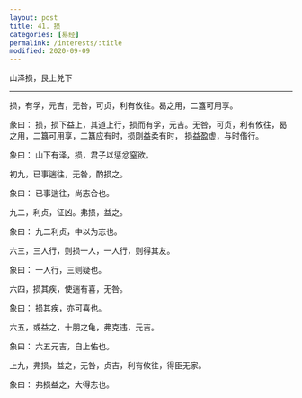 ```yaml
---
layout: post
title: 41. 损
categories: [易经]
permalink: /interests/:title
modified: 2020-09-09
---
```


山泽损，艮上兑下

---

损，有孚，元吉，无咎，可贞，利有攸往。曷之用，二簋可用享。

彖曰： 损，损下益上，其道上行，损而有孚，元吉。无咎，可贞，利有攸往，曷之用，二簋可用享，二簋应有时，损刚益柔有时，
损益盈虚，与时偕行。

象曰： 山下有泽，损，君子以惩忿窒欲。

初九，已事遄往，无咎，酌损之。

象曰： 已事遄往，尚志合也。

九二，利贞，征凶。弗损，益之。

象曰： 九二利贞，中以为志也。

六三，三人行，则损一人，一人行，则得其友。

象曰： 一人行，三则疑也。

六四，损其疾，使遄有喜，无咎。

象曰： 损其疾，亦可喜也。

六五，或益之，十朋之龟，弗克违，元吉。

象曰： 六五元吉，自上佑也。

上九，弗损，益之，无咎，贞吉，利有攸往，得臣无家。

象曰： 弗损益之，大得志也。

